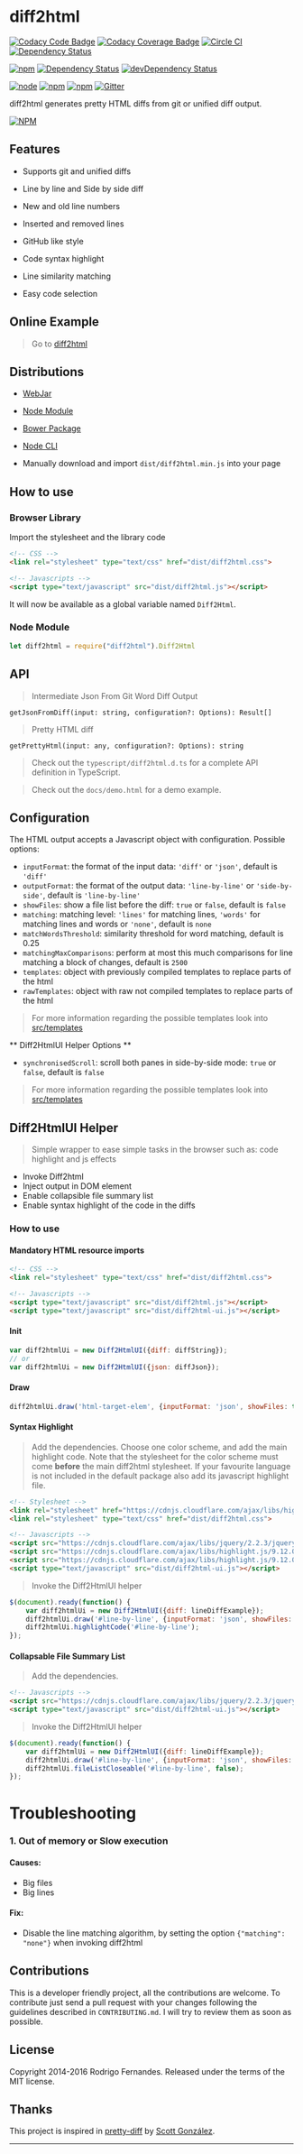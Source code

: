 # diff2html

[![Codacy Code Badge](https://api.codacy.com/project/badge/grade/06412dc3f5a14f568778d0db8a1f7dc8)](https://www.codacy.com/app/Codacy/diff2html)
[![Codacy Coverage Badge](https://api.codacy.com/project/badge/coverage/06412dc3f5a14f568778d0db8a1f7dc8)](https://www.codacy.com/app/Codacy/diff2html)
[![Circle CI](https://circleci.com/gh/rtfpessoa/diff2html.svg?style=svg)](https://circleci.com/gh/rtfpessoa/diff2html)
[![Dependency Status](https://dependencyci.com/github/rtfpessoa/diff2html/badge)](https://dependencyci.com/github/rtfpessoa/diff2html)

[![npm](https://img.shields.io/npm/v/diff2html.svg)](https://www.npmjs.com/package/diff2html)
[![Dependency Status](https://david-dm.org/rtfpessoa/diff2html.svg)](https://david-dm.org/rtfpessoa/diff2html)
[![devDependency Status](https://david-dm.org/rtfpessoa/diff2html/dev-status.svg)](https://david-dm.org/rtfpessoa/diff2html#info=devDependencies)

[![node](https://img.shields.io/node/v/diff2html.svg)]()
[![npm](https://img.shields.io/npm/l/diff2html.svg)]()
[![npm](https://img.shields.io/npm/dm/diff2html.svg)](https://www.npmjs.com/package/diff2html)
[![Gitter](https://badges.gitter.im/rtfpessoa/diff2html.svg)](https://gitter.im/rtfpessoa/diff2html?utm_source=badge&utm_medium=badge&utm_campaign=pr-badge)

diff2html generates pretty HTML diffs from git or unified diff output.

[![NPM](https://nodei.co/npm/diff2html.png?downloads=true&downloadRank=true&stars=true)](https://nodei.co/npm/diff2html/)

## Features

* Supports git and unified diffs

* Line by line and Side by side diff

* New and old line numbers

* Inserted and removed lines

* GitHub like style

* Code syntax highlight

* Line similarity matching

* Easy code selection

## Online Example

> Go to [diff2html](https://diff2html.xyz/)

## Distributions

* [WebJar](http://www.webjars.org/)

* [Node Module](https://www.npmjs.org/package/diff2html)

* [Bower Package](http://bower.io/search/?q=diff2html)

* [Node CLI](https://www.npmjs.org/package/diff2html-cli)

* Manually download and import `dist/diff2html.min.js` into your page

## How to use

### Browser Library

Import the stylesheet and the library code

```html
<!-- CSS -->
<link rel="stylesheet" type="text/css" href="dist/diff2html.css">

<!-- Javascripts -->
<script type="text/javascript" src="dist/diff2html.js"></script>
```

It will now be available as a global variable named `Diff2Html`.

### Node Module

```js
let diff2html = require("diff2html").Diff2Html
```

## API

> Intermediate Json From Git Word Diff Output

    getJsonFromDiff(input: string, configuration?: Options): Result[]

> Pretty HTML diff

    getPrettyHtml(input: any, configuration?: Options): string

> Check out the `typescript/diff2html.d.ts` for a complete API definition in TypeScript.

> Check out the `docs/demo.html` for a demo example.

## Configuration
The HTML output accepts a Javascript object with configuration. Possible options:

  - `inputFormat`: the format of the input data: `'diff'` or `'json'`, default is `'diff'`
  - `outputFormat`: the format of the output data: `'line-by-line'` or `'side-by-side'`, default is `'line-by-line'`
  - `showFiles`: show a file list before the diff: `true` or `false`, default is `false`
  - `matching`: matching level: `'lines'` for matching lines, `'words'` for matching lines and words or `'none'`, default is `none`
  - `matchWordsThreshold`: similarity threshold for word matching, default is 0.25
  - `matchingMaxComparisons`: perform at most this much comparisons for line matching a block of changes, default is `2500`
  - `templates`: object with previously compiled templates to replace parts of the html
  - `rawTemplates`: object with raw not compiled templates to replace parts of the html
  > For more information regarding the possible templates look into [src/templates](https://github.com/rtfpessoa/diff2html/tree/master/src/templates)

** Diff2HtmlUI Helper Options **
  - `synchronisedScroll`: scroll both panes in side-by-side mode: `true` or `false`, default is `false`

> For more information regarding the possible templates look into [src/templates](https://github.com/rtfpessoa/diff2html/tree/master/src/templates)


## Diff2HtmlUI Helper

> Simple wrapper to ease simple tasks in the browser such as: code highlight and js effects

* Invoke Diff2html
* Inject output in DOM element
* Enable collapsible file summary list
* Enable syntax highlight of the code in the diffs

### How to use

#### Mandatory HTML resource imports

```html
<!-- CSS -->
<link rel="stylesheet" type="text/css" href="dist/diff2html.css">

<!-- Javascripts -->
<script type="text/javascript" src="dist/diff2html.js"></script>
<script type="text/javascript" src="dist/diff2html-ui.js"></script>
```

#### Init

```js
var diff2htmlUi = new Diff2HtmlUI({diff: diffString});
// or
var diff2htmlUi = new Diff2HtmlUI({json: diffJson});
```

#### Draw

```js
diff2htmlUi.draw('html-target-elem', {inputFormat: 'json', showFiles: true, matching: 'lines'});
```

#### Syntax Highlight

> Add the dependencies.
Choose one color scheme, and add the main highlight code. Note that the stylesheet for the color scheme must come **before** the main diff2html stylesheet.
If your favourite language is not included in the default package also add its javascript highlight file.

```html
<!-- Stylesheet -->
<link rel="stylesheet" href="https://cdnjs.cloudflare.com/ajax/libs/highlight.js/9.12.0/styles/github.min.css">
<link rel="stylesheet" type="text/css" href="dist/diff2html.css">

<!-- Javascripts -->
<script src="https://cdnjs.cloudflare.com/ajax/libs/jquery/2.2.3/jquery.js"></script>
<script src="https://cdnjs.cloudflare.com/ajax/libs/highlight.js/9.12.0/highlight.min.js"></script>
<script src="https://cdnjs.cloudflare.com/ajax/libs/highlight.js/9.12.0/languages/scala.min.js"></script>
<script type="text/javascript" src="dist/diff2html-ui.js"></script>
```

> Invoke the Diff2HtmlUI helper

```js
$(document).ready(function() {
    var diff2htmlUi = new Diff2HtmlUI({diff: lineDiffExample});
    diff2htmlUi.draw('#line-by-line', {inputFormat: 'json', showFiles: true, matching: 'lines'});
    diff2htmlUi.highlightCode('#line-by-line');
});
```

#### Collapsable File Summary List

> Add the dependencies.

```html
<!-- Javascripts -->
<script src="https://cdnjs.cloudflare.com/ajax/libs/jquery/2.2.3/jquery.js"></script>
<script type="text/javascript" src="dist/diff2html-ui.js"></script>
```

> Invoke the Diff2HtmlUI helper

```js
$(document).ready(function() {
    var diff2htmlUi = new Diff2HtmlUI({diff: lineDiffExample});
    diff2htmlUi.draw('#line-by-line', {inputFormat: 'json', showFiles: true, matching: 'lines'});
    diff2htmlUi.fileListCloseable('#line-by-line', false);
});
```

# Troubleshooting

### 1. Out of memory or Slow execution

#### Causes:
* Big files
* Big lines

#### Fix:
* Disable the line matching algorithm, by setting the option `{"matching": "none"}` when invoking diff2html

## Contributions

This is a developer friendly project, all the contributions are welcome.
To contribute just send a pull request with your changes following the guidelines described in `CONTRIBUTING.md`.
I will try to review them as soon as possible.

## License

Copyright 2014-2016 Rodrigo Fernandes. Released under the terms of the MIT license.

## Thanks

This project is inspired in [pretty-diff](https://github.com/scottgonzalez/pretty-diff) by [Scott González](https://github.com/scottgonzalez).

---
